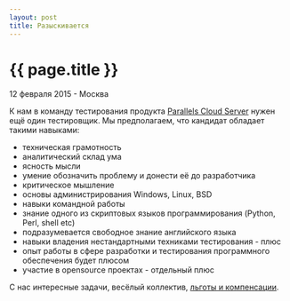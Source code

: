 ```yaml
---
layout: post
title: Разыскивается
---
```


{{ page.title }}
================

<p class="meta">12 февраля 2015 - Москва</p>

К нам в команду тестирования продукта [Parallels Cloud Server](http://sp.parallels.com/products/pcs/)
нужен ещё один тестировщик. Мы предполагаем, что кандидат обладает такими навыками:

- техническая грамотность
- аналитический склад ума
- ясность мысли
- умение обозначить проблему и донести её до разработчика
- критическое мышление
- основы администрирования Windows, Linux, BSD
- навыки командной работы
- знание одного из скриптовых языков программирования (Python, Perl, shell etc)
- подразумевается свободное знание английского языка
- навыки владения нестандартными техниками тестирования - плюс
- опыт работы в сфере разработки и тестирования программного обеспечения будет плюсом
- участие в opensource проектах - отдельный плюс

С нас интересные задачи, весёлый коллектив, [льготы и компенсации](http://dolgoprudny.hh.ru/vacancy/12705383).

